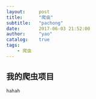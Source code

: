```yaml
---
layout:     post
title:      "爬虫"
subtitle:   "pachong"
date:       2017-06-03 21:52:00
author:     "yao"
catalog:    true
tags:
    - 爬虫
---
```


## 我的爬虫项目

`hahah`
